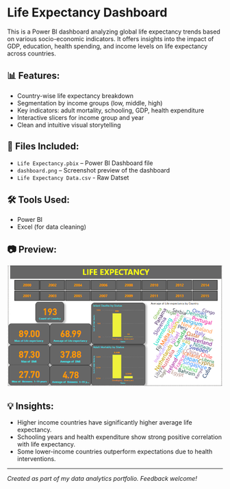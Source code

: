 # Life Expectancy Dashboard

This is a Power BI dashboard analyzing global life expectancy trends based on various socio-economic indicators. It offers insights into the impact of GDP, education, health spending, and income levels on life expectancy across countries.


## 📊 Features:
- Country-wise life expectancy breakdown
- Segmentation by income groups (low, middle, high)
- Key indicators: adult mortality, schooling, GDP, health expenditure
- Interactive slicers for income group and year
- Clean and intuitive visual storytelling

## 📂 Files Included:
- `Life Expectancy.pbix` – Power BI Dashboard file
- `dashboard.png` – Screenshot preview of the dashboard
- `Life Expectancy Data.csv` - Raw Datset

## 🛠 Tools Used:
- Power BI
- Excel (for data cleaning)

## 📷 Preview:

![Dashboard](https://github.com/mshukla94/Life-Expectancy-Dashboard/blob/main/Dashboard.png?raw=true)

## 💡 Insights:
- Higher income countries have significantly higher average life expectancy.
- Schooling years and health expenditure show strong positive correlation with life expectancy.
- Some lower-income countries outperform expectations due to health interventions.

---

*Created as part of my data analytics portfolio. Feedback welcome!*
